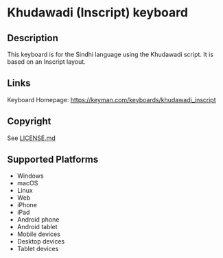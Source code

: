 Khudawadi (Inscript) keyboard
==============

Description
-----------
This keyboard is for the Sindhi language using the Khudawadi script. It is based on an Inscript layout.

Links
-----
Keyboard Homepage: https://keyman.com/keyboards/khudawadi_inscript

Copyright
---------
See [LICENSE.md](LICENSE.md)

Supported Platforms
-------------------
 * Windows
 * macOS
 * Linux
 * Web
 * iPhone
 * iPad
 * Android phone
 * Android tablet
 * Mobile devices
 * Desktop devices
 * Tablet devices

